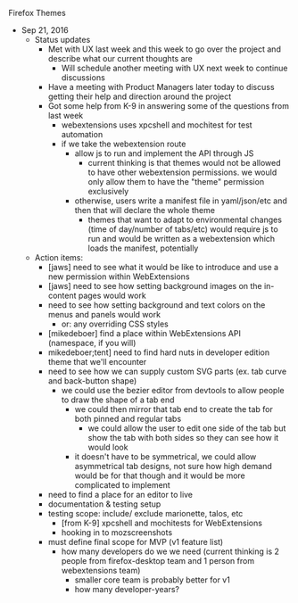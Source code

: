 Firefox Themes
  * Sep 21, 2016
    * Status updates
      * Met with UX last week and this week to go over the project and describe what our current thoughts are
        * Will schedule another meeting with UX next week to continue discussions
      * Have a meeting with Product Managers later today to discuss getting their help and direction around the project
      * Got some help from K-9 in answering some of the questions from last week
        * webextensions uses xpcshell and mochitest for test automation
        * if we take the webextension route
          * allow js to run and implement the API through JS
            * current thinking is that themes would not be allowed to have other webextension permissions. we would only allow them to have the "theme" permission exclusively
          * otherwise, users write a manifest file in yaml/json/etc and then that will declare the whole theme
            * themes that want to adapt to environmental changes (time of day/number of tabs/etc) would require js to run and would be written as a webextension which loads the manifest, potentially
    * Action items:
      * [jaws] need to see what it would be like to introduce and use a new permission within WebExtensions
      * [jaws] need to see how setting background images on the in-content pages would work
      * need to see how setting background and text colors on the menus and panels would work  
        * or: any overriding CSS styles
      * [mikedeboer] find a place within WebExtensions API (namespace, if you will)
      * mikedeboer;tent] need to find hard nuts in developer edition theme that we'll encounter
      * need to see how we can supply custom SVG parts (ex. tab curve and back-button shape)
        * we could use the bezier editor from devtools to allow people to draw the shape of a tab end
          * we could then mirror that tab end to create the tab for both pinned and regular tabs
            * we could allow the user to edit one side of the tab but show the tab with both sides so they can see how it would look
          * it doesn't have to be symmetrical, we could allow asymmetrical tab designs, not sure how high demand would be for that though and it would be more complicated to implement
      * need to find a place for an editor to live
      * documentation & testing setup  
      * testing scope: include/ exclude marionette, talos, etc
        * [from K-9] xpcshell and mochitests for WebExtensions
        * hooking in to mozscreenshots
      * must define final scope for MVP (v1 feature list)  
        * how many developers do we we need (current thinking is 2 people from firefox-desktop team and 1 person from webextensions team)  
          * smaller core team is probably better for v1
          * how many developer-years?

